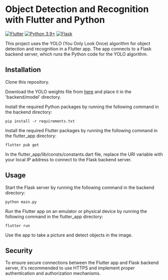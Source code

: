 # Object Detection and Recognition with Flutter and Python

[![Flutter](https://img.shields.io/badge/Flutter-02569B?style=for-the-badge&logo=flutter&logoColor=white)](https://docs.flutter.dev/get-started/install)
[![Python 3.9+](https://img.shields.io/badge/python-3.9+-blue.svg)](https://www.python.org/downloads/release/python-390/)
[![Flask](https://img.shields.io/badge/Flask-000000?style=for-the-badge&logo=flask&logoColor=white)](https://flask.palletsprojects.com/en/2.2.x/quickstart/)

This project uses the YOLO (You Only Look Once) algorithm for object detection and recognition in a Flutter app. The app connects to a Flask backend server, which runs the Python code for the YOLO algorithm.

## Installation
Clone this repository.

Download the YOLO weights file from [here](https://drive.google.com/file/d/1Z-jrUIoIQPUDNYaXE9GyHnliMvwspP82/view?usp=share_link) and place it in the 'backend/model' directory.

Install the required Python packages by running the following command in the backend directory:

```pip install -r requirements.txt```

Install the required Flutter packages by running the following command in the flutter_app directory:

```flutter pub get```

In the flutter_app/lib/consts/constants.dart file, replace the URI variable with your local IP address to connect to the Flask backend server.

## Usage

Start the Flask server by running the following command in the backend directory:

```python main.py```

Run the Flutter app on an emulator or physical device by running the following command in the flutter_app directory:

```flutter run```

Use the app to take a picture and detect objects in the image.

## Security

To ensure secure connections between the Flutter app and Flask backend server, it's recommended to use HTTPS and implement proper authentication and authorization mechanisms.
